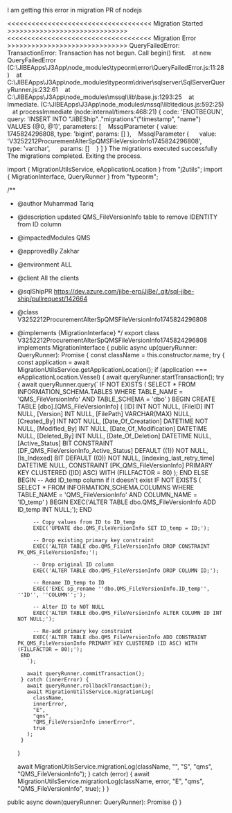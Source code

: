 I am getting this error in migration PR of nodejs


<<<<<<<<<<<<<<<<<<<<<<<<<<<<<<<<<<<< Migration Started >>>>>>>>>>>>>>>>>>>>>>>>>>>>>>
<<<<<<<<<<<<<<<<<<<<<<<<<<<<<<<<<<<< Migration Error >>>>>>>>>>>>>>>>>>>>>>>>>>>>>>
QueryFailedError: TransactionError: Transaction has not begun. Call begin() first.
    at new QueryFailedError (C:\JIBEApps\J3App\node_modules\typeorm\error\QueryFailedError.js:11:28)
    at C:\JIBEApps\J3App\node_modules\typeorm\driver\sqlserver\SqlServerQueryRunner.js:232:61
    at C:\JIBEApps\J3App\node_modules\mssql\lib\base.js:1293:25
    at Immediate.<anonymous> (C:\JIBEApps\J3App\node_modules\mssql\lib\tedious.js:592:25)
    at processImmediate (node:internal/timers:468:21) {
  code: 'ENOTBEGUN',
  query: 'INSERT INTO "JiBEShip".."migrations"("timestamp", "name") VALUES (@0, @1)',
  parameters: [
    MssqlParameter { value: 1745824296808, type: 'bigint', params: [] },
    MssqlParameter {
      value: 'V3252212ProcurementAlterSpQMSFileVersionInfo1745824296808',
      type: 'varchar',
      params: []
    }
  ]
}
The migrations executed successfully
The migrations completed. Exiting the process.






import { MigrationUtilsService, eApplicationLocation } from "j2utils";
import { MigrationInterface, QueryRunner } from "typeorm";

/**
 * @author Muhammad Tariq
 * @description updated QMS_FileVersionInfo table to remove IDENTITY from ID column
 * @impactedModules QMS
 * @approvedBy Zakhar
 * @environment ALL
 * @client All the clients
 * @sqlShipPR https://dev.azure.com/jibe-erp/JiBe/_git/sql-jibe-ship/pullrequest/142664
 * @class V3252212ProcurementAlterSpQMSFileVersionInfo1745824296808
 * @implements {MigrationInterface}
 */
export class V3252212ProcurementAlterSpQMSFileVersionInfo1745824296808 implements MigrationInterface {
  public async up(queryRunner: QueryRunner): Promise<void> {
    const className = this.constructor.name;
    try {
      const application = await MigrationUtilsService.getApplicationLocation();
      if (application === eApplicationLocation.Vessel) {
        await queryRunner.startTransaction();
        try {
          await queryRunner.query(`
             IF NOT EXISTS (
            SELECT * FROM INFORMATION_SCHEMA.TABLES 
            WHERE TABLE_NAME = 'QMS_FileVersionInfo' AND TABLE_SCHEMA = 'dbo'
        )
        BEGIN
            CREATE TABLE [dbo].[QMS_FileVersionInfo] (
                [ID] INT NOT NULL,
                [FileID] INT NULL,
                [Version] INT NULL,
                [FilePath] VARCHAR(MAX) NULL,
                [Created_By] INT NOT NULL,
                [Date_Of_Creatation] DATETIME NOT NULL,
                [Modified_By] INT NULL,
                [Date_Of_Modification] DATETIME NULL,
                [Deleted_By] INT NULL,
                [Date_Of_Deletion] DATETIME NULL,
                [Active_Status] BIT CONSTRAINT [DF_QMS_FileVersionInfo_Active_Status] DEFAULT ((1)) NOT NULL,
                [Is_Indexed] BIT DEFAULT ((0)) NOT NULL,
                [indexing_last_retry_time] DATETIME NULL,
                CONSTRAINT [PK_QMS_FileVersionInfo] PRIMARY KEY CLUSTERED ([ID] ASC) WITH (FILLFACTOR = 80)
            );
        END
        ELSE
        BEGIN
            -- Add ID_temp column if it doesn't exist
            IF NOT EXISTS (
                SELECT * FROM INFORMATION_SCHEMA.COLUMNS 
                WHERE TABLE_NAME = 'QMS_FileVersionInfo' AND COLUMN_NAME = 'ID_temp'
            )
            BEGIN
                EXEC('ALTER TABLE dbo.QMS_FileVersionInfo ADD ID_temp INT NULL;');
            END

            -- Copy values from ID to ID_temp
            EXEC('UPDATE dbo.QMS_FileVersionInfo SET ID_temp = ID;');

            -- Drop existing primary key constraint
            EXEC('ALTER TABLE dbo.QMS_FileVersionInfo DROP CONSTRAINT PK_QMS_FileVersionInfo;');

            -- Drop original ID column
            EXEC('ALTER TABLE dbo.QMS_FileVersionInfo DROP COLUMN ID;');

            -- Rename ID_temp to ID
            EXEC('EXEC sp_rename ''dbo.QMS_FileVersionInfo.ID_temp'', ''ID'', ''COLUMN'';');

            -- Alter ID to NOT NULL
            EXEC('ALTER TABLE dbo.QMS_FileVersionInfo ALTER COLUMN ID INT NOT NULL;');

            -- Re-add primary key constraint
            EXEC('ALTER TABLE dbo.QMS_FileVersionInfo ADD CONSTRAINT PK_QMS_FileVersionInfo PRIMARY KEY CLUSTERED (ID ASC) WITH (FILLFACTOR = 80);');
        END
          `);

          await queryRunner.commitTransaction();
        } catch (innerError) {
          await queryRunner.rollbackTransaction();
          await MigrationUtilsService.migrationLog(
            className,
            innerError,
            "E",
            "qms",
            "QMS_FileVersionInfo innerError",
            true
          );
        }
      }

      await MigrationUtilsService.migrationLog(className, "", "S", "qms", "QMS_FileVersionInfo");
    } catch (error) {
      await MigrationUtilsService.migrationLog(className, error, "E", "qms", "QMS_FileVersionInfo", true);
    }
  }

  public async down(queryRunner: QueryRunner): Promise<void> {}
}
